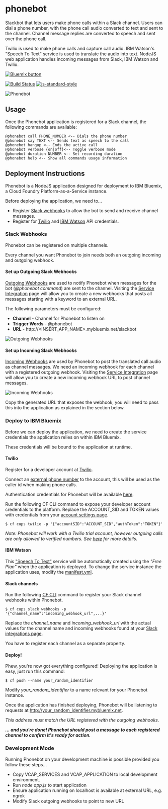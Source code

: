 # phonebot

Slackbot that lets users make phone calls within a Slack channel. 
Users can dial a phone number, with the phone call audio converted to text and sent to the channel.
Channel message replies are converted to speech and sent over the phone call.

Twilio is used to make phone calls and capture call audio.
IBM Watson's "Speech To Text" service is used to translate the audio into text.
NodeJS web application handles incoming messages from Slack, IBM Watson and Twilio. 

<a href="https://bluemix.net/deploy?repository=https://github.com/jthomas/doctor-watson" target="_blank">
<img src="http://bluemix.net/deploy/button.png" alt="Bluemix button" />
</a>

[![Build Status](https://api.travis-ci.org/jthomas/phonebot.svg?branch=master)](https://api.travis-ci.org/IBM-Bluemix/phonebot.svg?branch=master)
[![js-standard-style](https://img.shields.io/badge/code%20style-standard-brightgreen.svg?style=flat-square)](https://github.com/feross/standard)

![Phonebot](https://dl.dropboxusercontent.com/u/10404736/Phonebot.png)

## Usage

Once the Phonebot application is registered for a Slack channel, the following
commands are available:

```
@phonebot call PHONE_NUMBER <-- Dials the phone number
@phonebot say TEXT <-- Sends text as speech to the call 
@phonebot hangup <-- Ends the active call
@phonebot verbose {on|off}<-- Toggle verbose mode
@phonebot duration NUMBER <-- Set recording duration
@phonebot help <-- Show all commands usage information 
```

## Deployment Instructions

Phonebot is a NodeJS application designed for deployment to IBM Bluemix, a Cloud Foundry
Platform-as-a-Service instance.

Before deploying the application, we need to...

* Register [Slack webhooks](https://api.slack.com/) to allow the bot to send and receive channel messages.
* Register for [Twilio](http://twilio.com) and [IBM Watson](http://www.ibm.com/smarterplanet/us/en/ibmwatson/developercloud/) API credentials.

### Slack Webhooks

Phonebot can be registered on multiple channels. 

Every channel you want Phonebot to join needs both an outgoing incoming and outgoing webhook. 

#### Set up Outgoing Slack Webhooks

[Outgoing Webhooks](https://api.slack.com/outgoing-webhooks) are used to notify
Phonebot when messages for the bot (_@phonebot command_) are sent to the channel.
Visiting the [Service Integration](https://my.slack.com/services/new/outgoing-webhook) page will allow
you to create a new webhooks that posts all messages starting with a keyword to
an external URL.

The following parameters must be configured: 
* **Channel** - Channel for Phonebot to listen on
* **Trigger Words** - @phonebot
* **URL** - http://<INSERT_APP_NAME>.mybluemix.net/slackbot

![Outgoing Webhooks](https://dl.dropboxusercontent.com/u/10404736/Outgoing%20Webhooks.png)

#### Set up Incoming Slack Webhooks

[Incoming Webhooks](https://api.slack.com/incoming-webhooks) are used by
Phonebot to post the translated call audio as channel messages. We need an incoming webhook for each channel
with a registered outgoing webhook. Visiting the [Service Integration](https://my.slack.com/services/new/incoming-webhook) page will allow
you to create a new incoming webhook URL to post channel messages.

![Incoming Webhooks](https://dl.dropboxusercontent.com/u/10404736/Incoming%20Webhooks.png)

Copy the generated URL that exposes the webhook, you will need to pass this into
the application as explained in the section below.

### Deploy to IBM Bluemix

Before we can deploy the application, we need to create the service 
credentials the application relies on within IBM Bluemix. 

These credentials will be bound to the application at runtime.

#### Twilio

Register for a developer account at [Twilio](https://www.twilio.com/try-twilio).

Connect an [external phone number](https://www.twilio.com/user/account/phone-numbers/incoming) to 
the account, this will be used as the caller id when making phone calls.

Authentication credentials for Phonebot will be available [here](https://www.twilio.com/user/account/settings).

Run the following CF CLI command to expose your developer account credentials to
the platform. Replace the ACCOUNT_SID and TOKEN values with credentials from
your [account settings page](https://www.twilio.com/user/account/settings).

```
$ cf cups twilio -p '{"accountSID":"ACCOUNT_SID","authToken":"TOKEN"}'
```

*Note: Phonebot will work with a Twilio trial account, however outgoing calls are 
only allowed to verified numbers. See [here](https://www.twilio.com/user/account/phone-numbers/verified) for more details.*

#### IBM Watson 

This ["Speech To Text"](http://www.ibm.com/smarterplanet/us/en/ibmwatson/developercloud/speech-to-text.html)
service will be automatically created using the _"Free Plan"_ when the
application is deployed. To change the service instance the application uses,
modify the [manifest.yml](http://docs.cloudfoundry.org/devguide/deploy-apps/manifest.html).

#### Slack channels

Run the following [CF CLI](http://docs.cloudfoundry.org/devguide/installcf/)
command to register your Slack channel webhooks within Phonebot.

```
$ cf cups slack_webhooks -p '{"channel_name":"incoming_webhook_url",...}'
```

Replace the *channel_name* and *incoming_webhook_url* with the actual values for the channel name and
incoming webhooks found at your [Slack integrations page](https://myslack.slack.com/services). 

You have to register each channel as a separate property.

#### Deploy!

Phew, you're now got everything configured! Deploying the application is easy,
just run this command:

```
$ cf push --name your_random_identifier 
```

Modify *your_random_identifier* to a name relevant for your Phonebot instance.

Once the application has finished deploying, Phonebot will be listening to
requests at http://your_random_identifier.mybluemix.net. 

*This address must match the URL registered with the outgoing webhooks.*

**_... and you're done! Phonebot should post a message to each registered channel
to confirm it's ready for action._**

### Development Mode 

Running Phonebot on your development machine is possible provided you follow
these steps...

* Copy VCAP_SERVICES and VCAP_APPLICATION to local development environment.
* Run *node app.js* to start application 
* Ensure application running on localhost is available at external URL, e.g. ngrok
* Modify Slack outgoing webhooks to point to new URL
